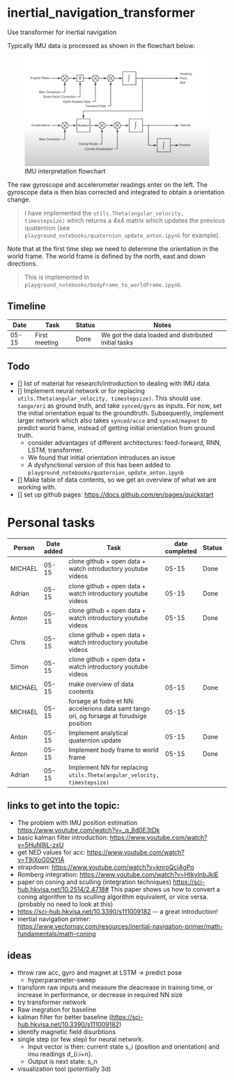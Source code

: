 # inertial_navigation_transformer
Use transformer for inertial navigation

Typically IMU data is processed as shown in the flowchart below:


<figure>
  <img src="https://github.com/tonton-golio/inertial_navigation_transformer/blob/main/assets/IMU_interpretation_flowchart.png?raw=true" alt="IMU interpretation flowchart">
  <figcaption>IMU interpretation flowchart</figcaption>
</figure>



The raw gyroscope and accelerometer readings enter on the left. The gyroscope data is then bias corrected and integrated to obtain a orientation change. 
> I have implemented the `utils.Theta(angular_velocity, timestepsize)` which returns a 4x4 matrix which updates the previous quaternion (see `playground_notebooks/quaternion_update_anton.ipynb` for example).

Note that at the first time step we need to determine the orientation in the world frame. The world frame is defined by the north, east and down directions.
> This is implemented in `playground_notebooks/bodyFrame_to_worldFrame.ipynb`.


## Timeline
| Date | Task | Status | Notes |
| --- | --- | --- | --- |
| 05-15 | First meeting | Done | We got the data loaded and distributed initial tasks |





## Todo
- [] list of material for research/introduction to dealing with IMU data.
- [] Implement neural network or for replacing `utils.Theta(angular_velocity, timestepsize)`. This should use `tango/ori` as ground truth, and take `synced/gyro` as inputs. For now, set the initial orientation equal to the groundtruth. Subsequently, implement larger network which also takes `synced/acce` and `synced/magnet` to predict world frame, instead of getting initial orientation from ground truth.
    * consider advantages of different architectures: feed-forward, RNN, LSTM, transformer.
    * We found that initial orientation introduces an issue
    * A dysfynctional version of this has been added to `playground_notebooks/quaternion_update_anton.ipynb`
- [] Make table of data contents, so we get an overview of what we are working with.
- [] set up github pages: https://docs.github.com/en/pages/quickstart


# Personal tasks
|Person | Date added| Task | date completed  | Status | Notes |
| --- | --- | --- | --- | --- | --- |
| MICHAEL | 05-15 | clone github + open data + watch introductory youtube videos | 05-15 | Done | |
| Adrian | 05-15 | clone github + open data + watch introductory youtube videos | 05-15 | Done | |
| Anton | 05-15 | clone github + open data + watch introductory youtube videos | 05-15 | Done | |
| Chris | 05-15 | clone github + open data + watch introductory youtube videos |  |  | |
| Simon | 05-15 | clone github + open data + watch introductory youtube videos |  |  | |
| MICHAEL | 05-15 | make overview of data contents | 05-15 | Done | |
| MICHAEL | 05-15 | forsøge at fodre et NN: accelerions data samt tango ori, og forsøge at forudsige position | 05-15 |  | |
| Anton | 05-15 | Implement analytical quaternion update | 05-15 | Done | See `playground_notebooks/quaternion_update_anton.ipynb` |
| Anton | 05-15 | Implement body frame to world frame | 05-15 | Done | See `playground_notebooks/bodyFrame_to_worldFrame.ipynb` |
| Adrian | 05-15 | Implement NN for replacing `utils.Theta(angular_velocity, timestepsize)` |  |  | |



## links to get into the topic:
* The problem with IMU position estimation https://www.youtube.com/watch?v=_q_8d0E3tDk
* basic kalman filter introduction: https://www.youtube.com/watch?v=5HuN9iL-zxU
* get NED values for acc: https://www.youtube.com/watch?v=T9jXoG0QYIA
* strapdown: https://www.youtube.com/watch?v=knroQcjAgPo
* Romberg integration: https://www.youtube.com/watch?v=HtkylnbJklE
* paper on coning and sculling (integration techniques) https://sci-hub.hkvisa.net/10.2514/2.4718# This paper shows us how to convert a coning algorithm to its sculling algorithm equivalent, or vice versa. (probably no need to look at this)
* https://sci-hub.hkvisa.net/10.3390/s111009182 -- a great introduction!
* inertial navigation primer: https://www.vectornav.com/resources/inertial-navigation-primer/math-fundamentals/math-coning


## ideas
* throw raw acc, gyro and magnet at LSTM -> predict pose
  * hyperparameter-sweep
* transform raw inputs and measure the deacrease in training time, or increase in performance, or decrease in required NN size
* try transformer network
* Raw inegration for baseline
* kalman filter for better baseline (https://sci-hub.hkvisa.net/10.3390/s111009182)
* identify magnetic field disurbtions 
* single step (or few step) for neural network. 
  - Input vector is then: current state s_i (position and orientation) and imu readings d_{i:i+n}. 
  - Output is next state: s_n
* visualization tool (potentially 3d)
